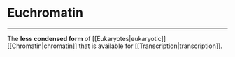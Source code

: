 # Euchromatin
---
The **less condensed form** of [[Eukaryotes|eukaryotic]] [[Chromatin|chromatin]] that is available for [[Transcription|transcription]].